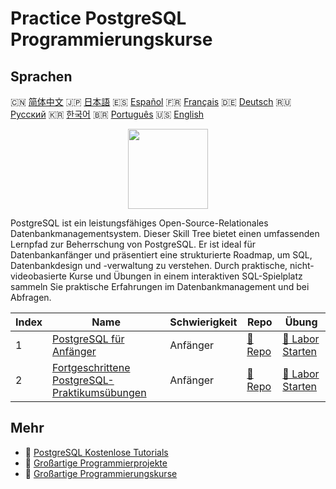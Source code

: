 # Practice PostgreSQL Programmierungskurse

## Sprachen

🇨🇳 [简体中文](README_zh.md) 🇯🇵 [日本語](README_ja.md) 🇪🇸 [Español](README_es.md) 🇫🇷 [Français](README_fr.md) 🇩🇪 [Deutsch](README_de.md) 🇷🇺 [Русский](README_ru.md) 🇰🇷 [한국어](README_ko.md) 🇧🇷 [Português](README_pt.md) 🇺🇸 [English](README.md) 

<div align="center">
<img width="128px" src="https://file.labex.io/path/9xEeZgWSNpHA.png">
</div>

PostgreSQL ist ein leistungsfähiges Open-Source-Relationales Datenbankmanagementsystem. Dieser Skill Tree bietet einen umfassenden Lernpfad zur Beherrschung von PostgreSQL. Er ist ideal für Datenbankanfänger und präsentiert eine strukturierte Roadmap, um SQL, Datenbankdesign und -verwaltung zu verstehen. Durch praktische, nicht-videobasierte Kurse und Übungen in einem interaktiven SQL-Spielplatz sammeln Sie praktische Erfahrungen im Datenbankmanagement und bei Abfragen.

|   Index | Name                                                                                                            | Schwierigkeit   | Repo                                                                        | Übung                                                                              |
|---------|-----------------------------------------------------------------------------------------------------------------|-----------------|-----------------------------------------------------------------------------|------------------------------------------------------------------------------------|
|       1 | [PostgreSQL für Anfänger](https://labex.io/de/courses/postgresql-for-beginners)                                 | Anfänger        | [🔗 Repo](https://github.com/labex-labs/postgresql-for-beginners)           | [🚀 Labor Starten](https://labex.io/de/courses/postgresql-for-beginners)           |
|       2 | [Fortgeschrittene PostgreSQL-Praktikumsübungen](https://labex.io/de/courses/advanced-postgresql-practical-labs) | Anfänger        | [🔗 Repo](https://github.com/labex-labs/advanced-postgresql-practical-labs) | [🚀 Labor Starten](https://labex.io/de/courses/advanced-postgresql-practical-labs) |

## Mehr

- 🔗 [PostgreSQL Kostenlose Tutorials](https://github.com/labex-labs/postgresql-free-tutorials)
- 🔗 [Großartige Programmierprojekte](https://github.com/labex-labs/awesome-programming-projects)
- 🔗 [Großartige Programmierungskurse](https://github.com/labex-labs/awesome-programming-courses)

